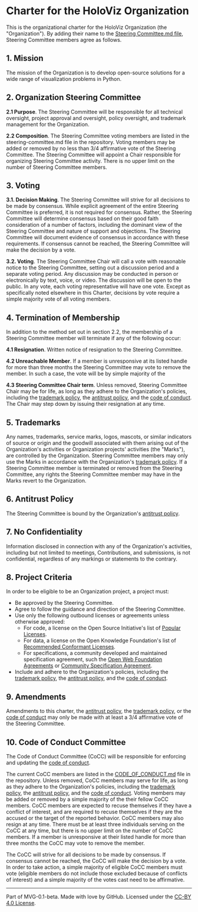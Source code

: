 # Charter for the HoloViz Organization

This is the organizational charter for the HoloViz Organization (the "Organization"). By adding their name to the [Steering Committee.md file](./STEERING-COMMITTEE.md), Steering Committee members agree as follows.

## 1. Mission

The mission of the Organization is to develop open-source solutions for a wide range of visualization problems in Python.

## 2. Organization Steering Committee

**2.1 Purpose**. The Steering Committee will be responsible for all technical oversight, project approval and oversight, policy oversight, and trademark management for the Organization.

**2.2 Composition**. The Steering Committee voting members are listed in the steering-committee.md file in the repository. Voting members may be added or removed by no less than 3/4 affirmative vote of the Steering Committee. The Steering Committee will appoint a Chair responsible for organizing Steering Committee activity. There is no upper limit on the number of Steering Committee members.

## 3. Voting

**3.1. Decision Making**. The Steering Committee will strive for all decisions to be made by consensus. While explicit agreement of the entire Steering Committee is preferred, it is not required for consensus. Rather, the Steering Committee will determine consensus based on their good faith consideration of a number of factors, including the dominant view of the Steering Committee and nature of support and objections. The Steering Committee will document evidence of consensus in accordance with these requirements. If consensus cannot be reached, the Steering Committee will make the decision by a vote.

**3.2. Voting**. The Steering Committee Chair will call a vote with reasonable notice to the Steering Committee, setting out a discussion period and a separate voting period. Any discussion may be conducted in person or electronically by text, voice, or video. The discussion will be open to the public. In any vote, each voting representative will have one vote. Except as specifically noted elsewhere in this Charter, decisions by vote require a simple majority vote of all voting members.

## 4. Termination of Membership

In addition to the method set out in section 2.2, the membership of a Steering Committee member will terminate if any of the following occur:

**4.1 Resignation**. Written notice of resignation to the Steering Committee.

**4.2 Unreachable Member**. If a member is unresponsive at its listed handle for more than three months the Steering Committee may vote to remove the member. In such a case, the vote will be by simple majority of the 

**4.3 Steering Committee Chair term**. Unless removed, Steering Committee Chair may be for life, as long as they adhere to the Organization's policies, including the [trademark policy](./TRADEMARKS.md), the [antitrust policy](./ANTITRUST.md), and the [code of conduct](./CODE-OF-CONDUCT.md). The Chair may step down by issuing their resignation at any time.

## 5. Trademarks

Any names, trademarks, service marks, logos, mascots, or similar indicators of source or origin and the goodwill associated with them arising out of the Organization's activities or Organization projects' activities (the "Marks"), are controlled by the Organization. Steering Committee members may only use the Marks in accordance with the Organization's [trademark policy](./TRADEMARKS.md). If a Steering Committee member is terminated or removed from the Steering Committee, any rights the Steering Committee member may have in the Marks revert to the Organization.

## 6. Antitrust Policy

The Steering Committee is bound by the Organization's [antitrust policy](./ANTITRUST.md).

## 7. No Confidentiality

Information disclosed in connection with any of the Organization's activities, including but not limited to meetings, Contributions, and submissions, is not confidential, regardless of any markings or statements to the contrary.

## 8. Project Criteria

In order to be eligible to be an Organization project, a project must:

* Be approved by the Steering Committee.
* Agree to follow the guidance and direction of the Steering Committee.
* Use only the following outbound licenses or agreements unless otherwise approved:
  - For code, a license on the Open Source Initiative's list of [Popular Licenses](https://opensource.org/licenses).
  - For data, a license on the Open Knowledge Foundation's list of [Recommended Conformant Licenses](http://opendefinition.org/licenses/).
  - For specifications, a community developed and maintained specification agreement, such the [Open Web Foundation Agreements](https://www.openwebfoundation.org/the-agreements) or [Community Specification Agreement](https://github.com/CommunitySpecification/1.0).
* Include and adhere to the Organization's policies, including the [trademark policy](./TRADEMARKS.md), the [antitrust policy](./ANTITRUST.md), and the [code of conduct](./CODE-OF-CONDUCT.md).

## 9. Amendments

Amendments to this charter, the [antitrust policy](./ANTITRUST.md), the [trademark policy](./TRADEMARKS.md), or the [code of conduct](./CODE-OF-CONDUCT.md) may only be made with at least a 3/4 affirmative vote of the Steering Committee.

## 10. Code of Conduct Committee
The Code of Conduct Committee (CoCC) will be responsible for enforcing and updating the [code of conduct](./CODE-OF-CONDUCT.md).

The current CoCC members are listed in the [CODE_OF_CONDUCT.md](./CODE-OF-CONDUCT.md) file in the repository. Unless removed, CoCC members may serve for life, as long as they adhere to the Organization's policies, including the [trademark policy](./TRADEMARKS.md), the [antitrust policy](./ANTITRUST.md), and the [code of conduct](./CODE-OF-CONDUCT.md). Voting members may be added or removed by a simple majority of the their fellow CoCC members. CoCC members are expected to recuse themselves if they have a conflict of interest, and are required to recuse themselves if they are the accused or the target of the reported behavior. CoCC members may also resign at any time. There must be at least three individuals serving on the CoCC at any time, but there is no upper limit on the number of CoCC members. If a member is unresponsive at their listed handle for more than three months the CoCC may vote to remove the member.

The CoCC will strive for all decisions to be made by consensus. If consensus cannot be reached, the CoCC will make the decision by a vote. In order to take action, a simple majority of eligible CoCC members must vote (eligible members do not include those excluded because of conflicts of interest) and a simple majority of the votes cast need to be affirmative.

---
Part of MVG-0.1-beta.
Made with love by GitHub. Licensed under the [CC-BY 4.0 License](https://creativecommons.org/licenses/by-sa/4.0/).
